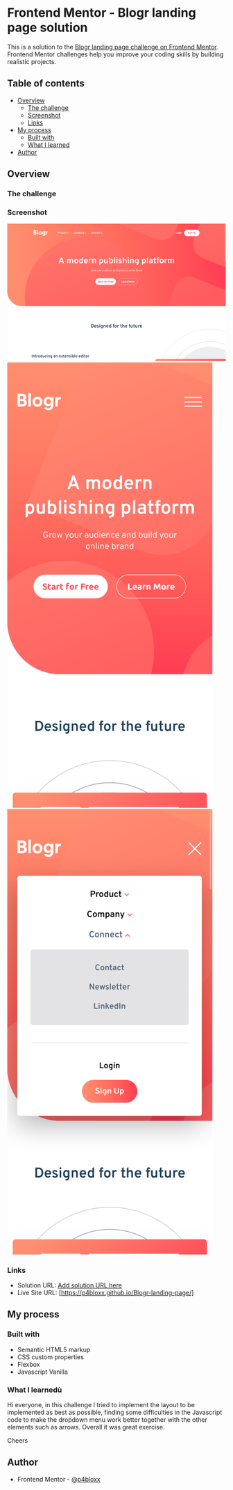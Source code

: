 # Frontend Mentor - Blogr landing page solution

This is a solution to the [Blogr landing page challenge on Frontend Mentor](https://www.frontendmentor.io/challenges/blogr-landing-page-EX2RLAApP). Frontend Mentor challenges help you improve your coding skills by building realistic projects.

## Table of contents

- [Overview](#overview)
  - [The challenge](#the-challenge)
  - [Screenshot](#screenshot)
  - [Links](#links)
- [My process](#my-process)
  - [Built with](#built-with)
  - [What I learned](#what-i-learned)
- [Author](#author)

## Overview

### The challenge

### Screenshot

![](screenshots/desktop.png)
![](screenshots/mobile.png)
![](screenshots/mobile-menu%20open.png)

### Links

- Solution URL: [Add solution URL here](https://your-solution-url.com)
- Live Site URL: [https://p4bloxx.github.io/Blogr-landing-page/]

## My process

### Built with

- Semantic HTML5 markup
- CSS custom properties
- Flexbox
- Javascript Vanilla

### What I learnedù

Hi everyone, in this challenge I tried to implement the layout to be implemented as best as possible, finding some difficulties in the Javascript code to make the dropdown menu work better together with the other elements such as arrows. Overall it was great exercise.

Cheers

## Author

- Frontend Mentor - [@p4bloxx](https://www.frontendmentor.io/profile/p4bloxx)
